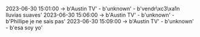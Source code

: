 2023-06-30 15:01:00 -> b'Austin TV' - b'unknown' - b'vendr\xc3\xa1n lluvias suaves'
2023-06-30 15:06:00 -> b'Austin TV' - b'unknown' - b'Phillipe je ne sais pas'
2023-06-30 15:09:00 -> b'Austin TV' - b'unknown' - b'esa soy yo'

